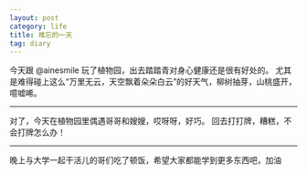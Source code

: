 ```yaml
---
layout: post
category: life
title: 难忘的一天
tag: diary
---
```




今天跟 @ainesmile 玩了植物园，出去踏踏青对身心健康还是很有好处的。
尤其是难得碰上这么“万里无云，天空飘着朵朵白云”的好天气，柳树抽芽，山桃盛开，噫嘘唏。

---

对了，今天在植物园里偶遇哥哥和嫂嫂，哎呀呀，好巧。
回去打打牌，糟糕，不会打牌怎么办！

---

晚上与大学一起干活儿的哥们吃了顿饭，希望大家都能学到更多东西吧，加油
